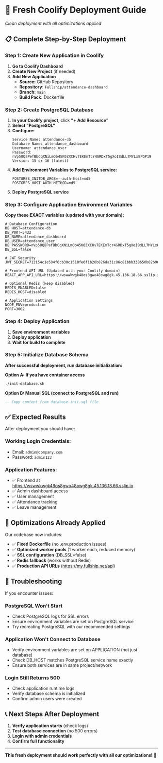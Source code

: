 # 🚀 Fresh Coolify Deployment Guide
*Clean deployment with all optimizations applied*

## 📋 Complete Step-by-Step Deployment

### Step 1: Create New Application in Coolify

1. **Go to Coolify Dashboard**
2. **Create New Project** (if needed)
3. **Add New Application**
   - **Source:** GitHub Repository
   - **Repository:** `Fullship/attendance-dashboard`
   - **Branch:** `main`
   - **Build Pack:** Dockerfile

### Step 2: Create PostgreSQL Database

1. **In your Coolify project**, click **"+ Add Resource"**
2. **Select "PostgreSQL"**
3. **Configure:**
   ```
   Service Name: attendance-db
   Database Name: attendance_dashboard
   Username: attendance_user
   Password: nVp50Q8PefBbCqXNiLmOb45K0ZXCHv7EKEmTcr4GRDxT5gXoIBdLL7MYLx8PGP19
   Version: 15 or 16 (latest)
   ```
4. **Add Environment Variables to PostgreSQL service:**
   ```
   POSTGRES_INITDB_ARGS=--auth-host=md5
   POSTGRES_HOST_AUTH_METHOD=md5
   ```
5. **Deploy PostgreSQL service**

### Step 3: Configure Application Environment Variables

**Copy these EXACT variables (updated with your domain):**

```env
# Database Configuration
DB_HOST=attendance-db
DB_PORT=5432
DB_NAME=attendance_dashboard
DB_USER=attendance_user
DB_PASSWORD=nVp50Q8PefBbCqXNiLmOb45K0ZXCHv7EKEmTcr4GRDxT5gXoIBdLL7MYLx8PGP19
DB_SSL=false

# JWT Security
JWT_SECRET=712154c1e504f6cb30c1510fe6f1b20b826da31c86c81bbb338650b82b961580a4f69c3bf19ea3ec96dcc6fc8316daf585c6dad3054d88be3e528bf5ec547c72

# Frontend API URL (Updated with your Coolify domain)
REACT_APP_API_URL=https://wswwkwgk48os8gwo48owg8gk.45.136.18.66.sslip.io/api

# Optional Redis (keep disabled)
REDIS_ENABLED=false
REDIS_HOST=disabled

# Application Settings
NODE_ENV=production
PORT=3002
```

### Step 4: Deploy Application

1. **Save environment variables**
2. **Deploy application**
3. **Wait for build to complete**

### Step 5: Initialize Database Schema

**After successful deployment, run database initialization:**

**Option A: If you have container access**
```bash
./init-database.sh
```

**Option B: Manual SQL (connect to PostgreSQL and run)**
```sql
-- Copy content from database-init.sql file
```

## ✅ Expected Results

After deployment you should have:

### **Working Login Credentials:**
- Email: `admin@company.com`
- Password: `admin123`

### **Application Features:**
- ✅ Frontend at https://wswwkwgk48os8gwo48owg8gk.45.136.18.66.sslip.io
- ✅ Admin dashboard access
- ✅ User management
- ✅ Attendance tracking
- ✅ Leave management

## 🎯 Optimizations Already Applied

Our codebase now includes:
- ✅ **Fixed Dockerfile** (no .env.production issues)
- ✅ **Optimized worker pools** (1 worker each, reduced memory)
- ✅ **SSL configuration** (DB_SSL=false)
- ✅ **Redis fallback** (works without Redis)
- ✅ **Production API URLs** (https://my.fullship.net/api)

## 🚨 Troubleshooting

If you encounter issues:

### **PostgreSQL Won't Start**
- Check PostgreSQL logs for SSL errors
- Ensure environment variables are set on PostgreSQL service
- Try recreating PostgreSQL with our recommended settings

### **Application Won't Connect to Database**
- Verify environment variables are set on APPLICATION (not just database)
- Check DB_HOST matches PostgreSQL service name exactly
- Ensure both services are in same project/network

### **Login Still Returns 500**
- Check application runtime logs
- Verify database schema is initialized
- Confirm admin users were created

## 📞 Next Steps After Deployment

1. **Verify application starts** (check logs)
2. **Test database connection** (no 500 errors)
3. **Login with admin credentials**
4. **Confirm full functionality**

---
**This fresh deployment should work perfectly with all our optimizations!** 🎉
